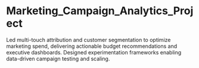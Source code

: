 # Marketing_Campaign_Analytics_Project
Led multi-touch attribution and customer segmentation to optimize marketing spend, delivering actionable budget recommendations and executive dashboards. Designed experimentation frameworks enabling data-driven campaign testing and scaling.
